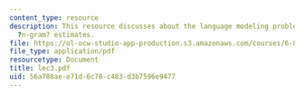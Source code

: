 ```yaml
---
content_type: resource
description: This resource discusses about the language modeling problem, and smoothed
  ?n-gram? estimates.
file: https://ol-ocw-studio-app-production.s3.amazonaws.com/courses/6-864-advanced-natural-language-processing-fall-2005/56a788aee71d6c78c483d3b7596e9477_lec3.pdf
file_type: application/pdf
resourcetype: Document
title: lec3.pdf
uid: 56a788ae-e71d-6c78-c483-d3b7596e9477
---
```

